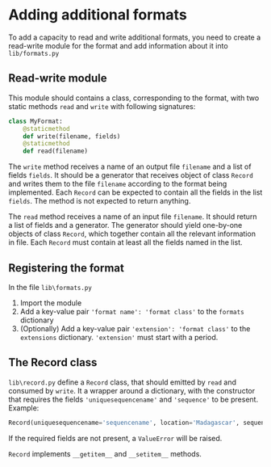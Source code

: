 # Adding additional formats
To add a capacity to read and write additional formats, you need to create a read-write module for the format and add information about it
into `lib/formats.py`

## Read-write module
This module should contains a class, corresponding to the format, with two static methods `read` and `write` with following signatures:
```python
class MyFormat:
    @staticmethod
    def write(filename, fields)
    @staticmethod
    def read(filename)
```

The `write` method receives a name of an output file `filename` and a list of fields `fields`. It should be a generator that receives object of
class `Record` and writes them to the file `filename` according to the format being implemented.
Each `Record` can be expected to contain all the fields in the list `fields`.
The method is not expected to return anything.

The `read` method receives a name of an input file `filename`. It should return a list of fields and a generator. The generator should
yield one-by-one objects of class `Record`, which together contain all the relevant information in file. Each `Record` must contain at
least all the fields named in the list.

## Registering the format
In the file `lib\formats.py`
1) Import the module
2) Add a key-value pair `'format name': 'format class'` to the `formats` dictionary
3) (Optionally) Add a key-value pair `'extension': 'format class'` to the `extensions` dictionary. `'extension'` must start with a period.

## The Record class
`lib\record.py` define a `Record` class, that should emitted by `read` and consumed by `write`. It a wrapper around a dictionary, with the constructor that requires the fields `'uniquesequencename'` and `'sequence'` to be present. Example:
```python
Record(uniquesequencename='sequencename', location='Madagascar', sequence='ATGC')
```
If the required fields are not present, a `ValueError` will be raised.

`Record` implements `__getitem__` and `__setitem__` methods.
